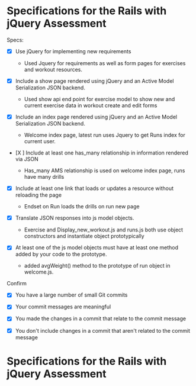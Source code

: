# Specifications for the Rails with jQuery Assessment

Specs:
- [X] Use jQuery for implementing new requirements

  + Used Jquery for requirements as well as form pages for exercises and workout resources.

- [X] Include a show page rendered using jQuery and an Active Model Serialization JSON backend.

  + Used show api end point for exercise model to show new and current exercise data in workout create and edit forms

- [X] Include an index page rendered using jQuery and an Active Model Serialization JSON backend.

  + Welcome index page, latest run uses Jquery to get Runs index for current user.

- [X ] Include at least one has_many relationship in information rendered via JSON

  + Has_many AMS relationship is used on welcome index page, runs have many drills

- [X] Include at least one link that loads or updates a resource without reloading the page

  + Endset on Run loads the drills on run new page

- [X] Translate JSON responses into js model objects.

  + Exercise and Display_new_workout.js and runs.js both use object constructors and instantiate object prototypically

- [X] At least one of the js model objects must have at least one method added by your code to the prototype.

  + added avgWeight() method to the prototype of run object in welcome.js.


Confirm
- [X] You have a large number of small Git commits
- [X] Your commit messages are meaningful
- [X] You made the changes in a commit that relate to the commit message
- [X] You don't include changes in a commit that aren't related to the commit message


# Specifications for the Rails with jQuery Assessment

